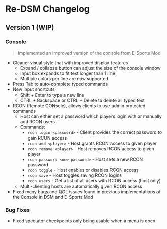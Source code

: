 # Re-DSM Changelog

## Version 1 (WIP)
### Console
> Implemented an improved version of the console from E-Sports Mod
- Cleaner visual style that with improved display features
	- Expand / collapse button can adjust the size of the console window
	- Input box expands to fit text longer than 1 line
	- Multiple colors per line are now supported
- Press Tab to auto-complete typed commands
- New input shortcuts
	- Shift + Enter to type a new line
	- CTRL + Backspace or CTRL + Delete to delete all typed text
- RCON (Remote CONsole), allows clients to use admin protected commands
	- Host can either set a password which players login with or manually add RCON users
	- Commands:
		- `rcon login <password>` - Client provides the correct password to gain RCON access
		- `rcon add <player>` - Host grants RCON access to given player
		- `rcon remove <player>` - Host removes RCON access to given player
		- `rcon password <new password>` - Host sets a new RCON password
		- `rcon toggle` - Host enables or disables RCON access
		- `rcon save` - Host toggles saving RCON logins
		- `rcon users` - Get a list of all users with RCON access (host only)
	- Multi-clienting hosts are automatically given RCON access
- Fixed many bugs and QOL issues found in previous implementations of the Console in DSM and E-Sports Mod





### Bug Fixes
- Fixed spectator checkpoints only being usable when a menu is open